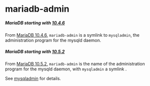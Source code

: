 # mariadb-admin

##### MariaDB starting with [10.4.6](/kb/en/mariadb-1046-release-notes/)

From [MariaDB 10.4.6](/kb/en/mariadb-1046-release-notes/), `mariadb-admin` is a symlink to `mysqladmin`, the administration program for the mysqld daemon.

##### MariaDB starting with [10.5.2](/kb/en/mariadb-1052-release-notes/)

From [MariaDB 10.5.2](/kb/en/mariadb-1052-release-notes/), `mariadb-admin` is the name of the administration program for the mysqld daemon, with `mysqladmin` a symlink .

See [mysqladmin](/clients-utilities/mysqladmin) for details.